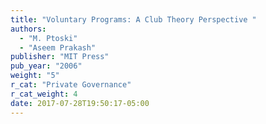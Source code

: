 ```yaml
---
title: "Voluntary Programs: A Club Theory Perspective "
authors:
  - "M. Ptoski"
  - "Aseem Prakash"
publisher: "MIT Press"
pub_year: "2006"
weight: "5"
r_cat: "Private Governance"
r_cat_weight: 4
date: 2017-07-28T19:50:17-05:00
---
```


